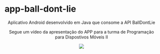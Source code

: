 # app-ball-dont-lie

<div align="center">

Aplicativo Android desenvolvido em Java que consome a API BallDontLie

Segue um vídeo da apresentação do APP para a turma de Programação para Dispostivos Móveis II

<a href="https://www.youtube.com/watch?v=6u1D-B_CG40&ab_channel=DavidRodrigues" ><img src="https://img.shields.io/badge/YouTube-FF0000?style=for-the-badge&logo=youtube&logoColor=white"></a>

</div>
